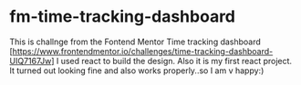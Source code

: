 # fm-time-tracking-dashboard
This is challnge from the Fontend Mentor Time tracking dashboard [https://www.frontendmentor.io/challenges/time-tracking-dashboard-UIQ7167Jw]
I used react to build the design. Also it is my first react project.
It turned out looking fine and also works properly..so I am v happy:)
